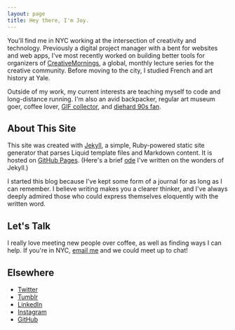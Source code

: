 ```yaml
---
layout: page
title: Hey there, I'm Joy. 
---
```

You'll find me in NYC working at the intersection of creativity and technology. Previously a digital project manager with a bent for websites and web apps, I've most recently worked on building better tools for organizers of <a href="http://creativemornings.com" target="_blank">CreativeMornings</a>, a global, monthly lecture series for the creative community. Before moving to the city, I studied French and art history at Yale. 

Outside of my work, my current interests are teaching myself to code and long-distance running. I'm also an avid backpacker, regular art museum goer, coffee lover, <a href="http://fernygifs.tumblr.com" target="_blank">GIF collector</a>, and <a href="https://www.youtube.com/watch?v=ryDOy3AosBw&feature=kp" target="_blank">diehard 90s fan</a>. 

## About This Site

This site was created with <a href="http://jekyllrb.com" target="_blank">Jekyll</a>, a simple, Ruby-powered static site generator that parses Liquid template files and Markdown content. It is hosted on <a href="http://pages.github.com" target="_blank">GitHub Pages</a>. (Here's a brief <a href="/2014/07/18/starting-anew-with-jekyll/">ode</a> I've written on the wonders of Jekyll.) 

I started this blog because I've kept some form of a journal for as long as I can remember. I believe writing makes you a clearer thinker, and I've always deeply admired those who could express themselves eloquently with the written word.

## Let's Talk

I really love meeting new people over coffee, as well as finding ways I can help. If you're in NYC, <a href="mailto:chenjoyv@gmail.com" target="_blank">email me</a> and we could meet up to chat!  

## Elsewhere

* <a href="http://twitter.com/chenjoyv" target="_blank">Twitter</a> 
* <a href="http://jeyohwhy.tumblr.com" target="_blank">Tumblr</a>  
* <a href="http://linkedin.com/in/joyvchen" target="_blank">LinkedIn</a>
* <a href="http://instagram.com/jeyohwhy" target="_blank">Instagram</a> 
* <a href="http://github.com/joyvchen" target="_blank">GitHub</a> 